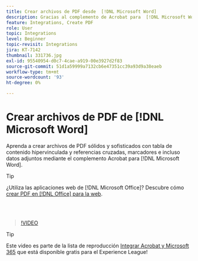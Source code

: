 ```yaml
---
title: Crear archivos de PDF desde  [!DNL Microsoft Word]
description: Gracias al complemento de Acrobat para  [!DNL Microsoft Word], es fácil crear archivos de PDF sólidos y sofisticados con tabla de contenido hipervinculada y referencias cruzadas, marcadores e incluso archivos adjuntos
feature: Integrations, Create PDF
role: User
topic: Integrations
level: Beginner
topic-revisit: Integrations
jira: KT-7142
thumbnail: 331736.jpg
exl-id: 95540954-d0c7-4cae-a919-00e3927d2f83
source-git-commit: 51d1a59999a7132cb6e47351cc39a93d9a38eaeb
workflow-type: tm+mt
source-wordcount: '93'
ht-degree: 0%

---
```


# Crear archivos de PDF de [!DNL Microsoft Word]

Aprenda a crear archivos de PDF sólidos y sofisticados con tabla de contenido hipervinculada y referencias cruzadas, marcadores e incluso datos adjuntos mediante el complemento Acrobat para [!DNL Microsoft Word].

>[!TIP]
>
>¿Utiliza las aplicaciones web de [!DNL Microsoft Office]? Descubre cómo [crear PDF en [!DNL Office]  para la web](../integrate/createofficeweb.md).

<br> 

>[!VIDEO](https://video.tv.adobe.com/v/331736?quality=12&learn=on&hidetitle=true)

>[!TIP]
>
>Este video es parte de la lista de reproducción [Integrar Acrobat y Microsoft 365](https://experienceleague.adobe.com/en/playlists/acrobat-integrate-microsoft-365) que está disponible gratis para el Experience League!